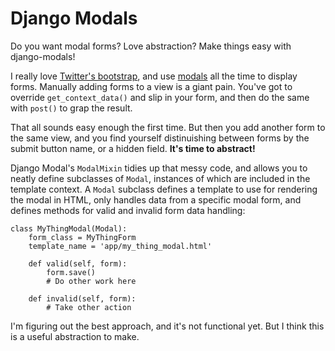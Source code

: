 Django Modals
=============

Do you want modal forms? Love abstraction? Make things easy with django-modals!

I really love [Twitter's bootstrap][bootstrap], and use [modals][modals] all the time to display forms. Manually adding forms to a view is a giant pain. You've got to override `get_context_data()` and slip in your form, and then do the same with `post()` to grap the result.

That all sounds easy enough the first time. But then you add another form to the same view, and you find yourself distinuishing between forms by the submit button name, or a hidden field. **It's time to abstract!**

Django Modal's `ModalMixin` tidies up that messy code, and allows you to neatly define subclasses of `Modal`, instances of which are included in the template context. A `Modal` subclass defines a template to use for rendering the modal in HTML, only handles data from a specific modal form, and defines methods for valid and invalid form data handling:

```
class MyThingModal(Modal):
    form_class = MyThingForm
    template_name = 'app/my_thing_modal.html'

    def valid(self, form):
        form.save()
        # Do other work here

    def invalid(self, form):
        # Take other action
```

I'm figuring out the best approach, and it's not functional yet. But I think this is a useful abstraction to make.


[bootstrap]: http://twitter.github.com/bootstrap/
[modals]: http://twitter.github.com/bootstrap/javascript.html#modals